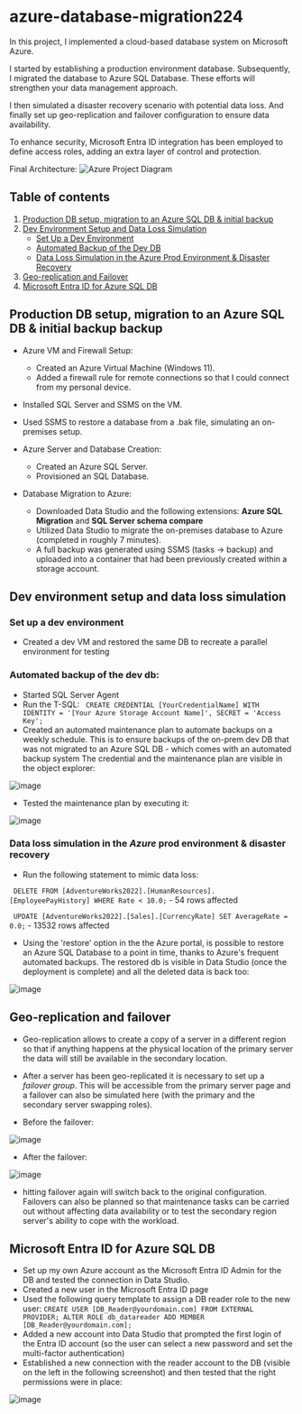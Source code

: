 # azure-database-migration224

In this project, I implemented a cloud-based database system on Microsoft Azure.

I started by establishing a production environment database. Subsequently, I migrated the database to Azure SQL Database. These efforts will strengthen your data management approach.

I then simulated a disaster recovery scenario with potential data loss. And finally set up geo-replication and failover configuration to ensure data availability.

To enhance security, Microsoft Entra ID integration has been employed to define access roles, adding an extra layer of control and protection.

Final Architecture:
![Azure Project Diagram](https://github.com/dedalus94/azure-database-migration224/assets/49538048/c262ec1c-bbcb-4a99-8530-b912ce0d9a74)

## Table of contents 
1. [Production DB setup, migration to an Azure SQL DB & initial backup](#production-db-setup-migration-to-an-azure-sql-db--initial-backup)
2. [Dev Environment Setup and Data Loss Simulation](#dev-environment-setup-and-data-loss-simulation)
   - [Set Up a Dev Environment](#set-up-a-dev-environment)
   - [Automated Backup of the Dev DB](#automated-backup-of-the-dev-db)
   - [Data Loss Simulation in the Azure Prod Environment & Disaster Recovery](#data-loss-simulation-in-the-azure-prod-environment--disaster-recovery)
3. [Geo-replication and Failover](#geo-replication-and-failover)
4. [Microsoft Entra ID for Azure SQL DB](#microsoft-entra-id-for-azure-sql-db)

## Production DB setup, migration to an Azure SQL DB & initial backup backup 

* Azure VM and Firewall Setup:
  - Created an Azure Virtual Machine (Windows 11).
  - Added a firewall rule for remote connections so that I could connect from my personal device.
  
* Installed SQL Server and SSMS on the VM.

* Used SSMS to restore a database from a .bak file, simulating an on-premises setup.

* Azure Server and Database Creation:
  - Created an Azure SQL Server.
  - Provisioned an SQL Database.

* Database Migration to Azure:
  - Downloaded Data Studio and the following extensions: **Azure SQL Migration** and **SQL Server schema compare** 
  - Utilized Data Studio to migrate the on-premises database to Azure (completed in roughly 7 minutes).
  - A full backup was generated using SSMS (tasks -> backup) and uploaded into a container that had been previously created within a storage account.
 
    
 
## Dev environment setup and data loss simulation


### Set up a dev environment

* Created a dev VM and restored the same DB to recreate a parallel environment for testing
  
  
### Automated backup of the dev db:

  * Started SQL Server Agent
  * Run the T-SQL:
    `` CREATE CREDENTIAL [YourCredentialName]
      WITH IDENTITY = '[Your Azure Storage Account Name]',
      SECRET = 'Access Key';``
  * Created an automated maintenance plan to automate backups on a weekly schedule. This is to ensure backups of the on-prem dev DB that was not migrated to an Azure SQL DB - which comes with an automated backup system
The credential and the maintenance plan are visible in the object explorer:
      
![image](https://github.com/dedalus94/azure-database-migration224/assets/49538048/fb81dbab-9a1f-48b1-9389-aacd97dff733)

  * Tested the maintenance plan by executing it: 
    
![image](https://github.com/dedalus94/azure-database-migration224/assets/49538048/ee0de569-fb13-4616-8dc7-d6633fd0ef71)


### Data loss simulation in the *Azure* prod environment & disaster recovery

  * Run the following statement to mimic data loss:
    
`` DELETE FROM [AdventureWorks2022].[HumanResources].[EmployeePayHistory]
WHERE Rate < 10.0;``  - 54 rows affected


`` UPDATE [AdventureWorks2022].[Sales].[CurrencyRate]
SET AverageRate = 0.0;`` - 13532 rows affected 

  * Using the 'restore' option in the the Azure portal, is possible to restore an Azure SQL Database to a point in time, thanks to Azure's frequent automated backups. The restored db is visible in Data Studio (once the deployment is complete) and all the deleted data is back too:

![image](https://github.com/dedalus94/azure-database-migration224/assets/49538048/beb82d98-3be1-4722-89bf-f9760f2817de)


## Geo-replication and failover

* Geo-replication allows to create a copy of a server in a different region so that if anything happens at the physical location of the primary server the data will still be available in the secondary location.
  
* After a server has been geo-replicated it is necessary to set up a *failover group*. This will be accessible from the primary server page and a failover can also be simulated here (with the primary and the secondary server swapping roles).
  
* Before the failover:
  
![image](https://github.com/dedalus94/azure-database-migration224/assets/49538048/36a5e5f2-4214-4019-9144-e4db817c5439)

* After the failover:
  
![image](https://github.com/dedalus94/azure-database-migration224/assets/49538048/aab4128f-fd3b-44cb-8fe8-9442b9b0bf69)

* hitting failover again will switch back to the original configuration. Failovers can also be planned so that maintenance tasks can be carried out without affecting data availability or to test the secondary region server's ability to cope with the workload. 

## Microsoft Entra ID for Azure SQL DB

* Set up my own Azure account as the Microsoft Entra ID Admin for the DB and tested the connection in Data Studio.
* Created a new user in the Microsoft Entra ID page
* Used the following query template to assign a DB reader role to the new user: ``CREATE USER [DB_Reader@yourdomain.com] FROM EXTERNAL PROVIDER;
ALTER ROLE db_datareader ADD MEMBER [DB_Reader@yourdomain.com];``
* Added a new account into Data Studio that prompted the first login of the Entra ID account (so the user can select a new password and set the multi-factor authentication)
* Established a new connection with the reader account to the DB (visible on the left in the following screenshot) and then tested that the right permissions were in place:
  
![image](https://github.com/dedalus94/azure-database-migration224/assets/49538048/c0e28b0f-1c00-4381-bb14-1fa65f3bd344)


    


